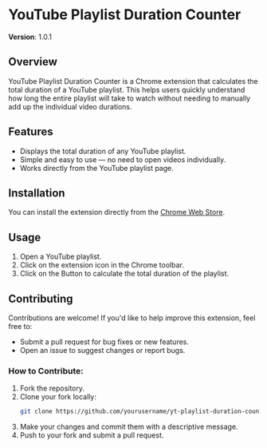 # YouTube Playlist Duration Counter

**Version**: 1.0.1

## Overview

YouTube Playlist Duration Counter is a Chrome extension that calculates the total duration of a YouTube playlist. This helps users quickly understand how long the entire playlist will take to watch without needing to manually add up the individual video durations.

## Features

- Displays the total duration of any YouTube playlist.
- Simple and easy to use — no need to open videos individually.
- Works directly from the YouTube playlist page.

## Installation

You can install the extension directly from the [Chrome Web Store](https://chromewebstore.google.com/detail/youtube-playlist-duration/fedfbbadjofeckdejipdhoogehgdnmil).

## Usage

1. Open a YouTube playlist.
2. Click on the extension icon in the Chrome toolbar.
3. Click on the Button to calculate the total duration of the playlist.

## Contributing

Contributions are welcome! If you'd like to help improve this extension, feel free to:
- Submit a pull request for bug fixes or new features.
- Open an issue to suggest changes or report bugs.

### How to Contribute:
1. Fork the repository.
2. Clone your fork locally:
    ```bash
    git clone https://github.com/yourusername/yt-playlist-duration-counter.git
    ```
3. Make your changes and commit them with a descriptive message.
4. Push to your fork and submit a pull request.
